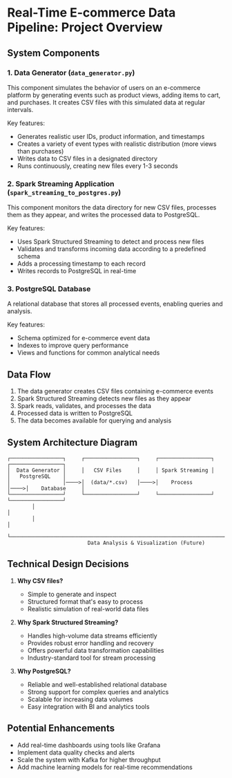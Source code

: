# Real-Time E-commerce Data Pipeline: Project Overview

## System Components

### 1. Data Generator (`data_generator.py`)
This component simulates the behavior of users on an e-commerce platform by generating events such as product views, adding items to cart, and purchases. It creates CSV files with this simulated data at regular intervals.

Key features:
- Generates realistic user IDs, product information, and timestamps
- Creates a variety of event types with realistic distribution (more views than purchases)
- Writes data to CSV files in a designated directory
- Runs continuously, creating new files every 1-3 seconds

### 2. Spark Streaming Application (`spark_streaming_to_postgres.py`)
This component monitors the data directory for new CSV files, processes them as they appear, and writes the processed data to PostgreSQL.

Key features:
- Uses Spark Structured Streaming to detect and process new files
- Validates and transforms incoming data according to a predefined schema
- Adds a processing timestamp to each record
- Writes records to PostgreSQL in real-time

### 3. PostgreSQL Database
A relational database that stores all processed events, enabling queries and analysis.

Key features:
- Schema optimized for e-commerce event data
- Indexes to improve query performance
- Views and functions for common analytical needs

## Data Flow

1. The data generator creates CSV files containing e-commerce events
2. Spark Structured Streaming detects new files as they appear
3. Spark reads, validates, and processes the data
4. Processed data is written to PostgreSQL
5. The data becomes available for querying and analysis

## System Architecture Diagram

```
┌─────────────────┐     ┌─────────────────┐     ┌─────────────────┐     ┌─────────────────┐
│  Data Generator │     │   CSV Files     │     │ Spark Streaming │     │   PostgreSQL    │
│                 │────>│  (data/*.csv)   │────>│    Process      │────>│    Database     │
└─────────────────┘     └─────────────────┘     └─────────────────┘     └─────────────────┘
        │                                                                        │
        │                                                                        │
        └────────────────────────────────────────────────────────────────────────┘
                          Data Analysis & Visualization (Future)
```

## Technical Design Decisions

1. **Why CSV files?** 
   - Simple to generate and inspect
   - Structured format that's easy to process
   - Realistic simulation of real-world data files

2. **Why Spark Structured Streaming?**
   - Handles high-volume data streams efficiently
   - Provides robust error handling and recovery
   - Offers powerful data transformation capabilities
   - Industry-standard tool for stream processing

3. **Why PostgreSQL?**
   - Reliable and well-established relational database
   - Strong support for complex queries and analytics
   - Scalable for increasing data volumes
   - Easy integration with BI and analytics tools

## Potential Enhancements

- Add real-time dashboards using tools like Grafana
- Implement data quality checks and alerts
- Scale the system with Kafka for higher throughput
- Add machine learning models for real-time recommendations